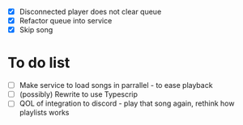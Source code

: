 
- [x] Disconnected player does not clear queue
- [x] Refactor queue into service 
- [x] Skip song

# To do list
- [ ] Make service to load songs in parrallel - to ease playback
- [ ] (possibly) Rewrite to use Typescrip
- [ ] QOL of integration to discord - play that song again, rethink how playlists works 